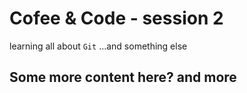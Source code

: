 # Cofee & Code - session 2

learning all about `Git` ...and something else

## Some more content here? and more